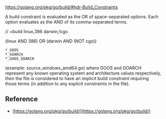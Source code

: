 

https://golang.org/pkg/go/build/#hdr-Build_Constraints

A build constraint is evaluated as the OR of space-separated options. Each option evaluates as the AND of its comma-separated terms.

// +build linux,386 darwin,!cgo

(linux AND 386) OR (darwin AND (NOT cgo))

```
*_GOOS
*_GOARCH
*_GOOS_GOARCH
```

(example: source_windows_amd64.go) where GOOS and GOARCH represent any known operating system and architecture values respectively, then the file is considered to have an implicit build constraint requiring those terms (in addition to any explicit constraints in the file).

## Reference

- [https://golang.org/pkg/go/build/](https://golang.org/pkg/go/build/)
